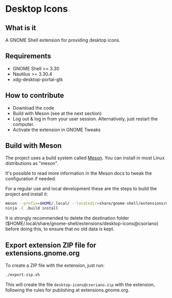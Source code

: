 # Desktop Icons

## What  is it

A GNOME Shell extension for providing desktop icons.

## Requirements

* GNOME Shell >= 3.30
* Nautilus >= 3.30.4
* xdg-desktop-portal-gtk

## How to contribute

* Download the code
* Build with Meson (see at the next section)
* Log out & log in from your user session. Alternatively, just restart the computer.
* Activate the extension in GNOME Tweaks

## Build with Meson

The project uses a build system called [Meson](https://mesonbuild.com/). You can install
in most Linux distributions as "meson".

It's possible to read more information in the Meson docs to tweak the configuration if needed.

For a regular use and local development these are the steps to build the
project and install it:

```bash
meson --prefix=$HOME/.local/ --localedir=share/gnome-shell/extensions/desktop-icons@csoriano/locale .build
ninja -C .build install
```

It is strongly recommended to delete the destination folder
($HOME/.local/share/gnome-shell/extensions/desktop-icons@csoriano) before doing this, to ensure that no old
data is kept.

## Export extension ZIP file for extensions.gnome.org

To create a ZIP file with the extension, just run:

```bash
./export-zip.sh
```

This will create the file `desktop-icons@csoriano.zip` with the extension, following the rules for publishing
at extensions.gnome.org.